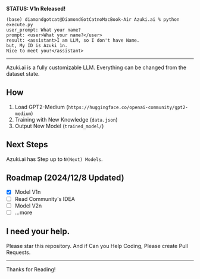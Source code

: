 **STATUS: V1n Released!**

```
(base) diamondgotcat@DiamondGotCatnoMacBook-Air Azuki.ai % python execute.py
user_prompt: What your name?
prompt: <user>What your name?</user>
result: <assistant>I am LLM, so I don't have Name.
but, My ID is Azuki 1n.
Nice to meet you!</assistant>
```
---

Azuki.ai is a fully customizable LLM.
Everything can be changed from the dataset state.

## How
1. Load GPT2-Medium (`https://huggingface.co/openai-community/gpt2-medium`)
2. Training with New Knowledge (`data.json`)
3. Output New Model (`trained_model/`)

## Next Steps
Azuki.ai has Step up to `N(Next) Models`.

## Roadmap (2024/12/8 Updated)
- [x] Model V1n
- [ ] Read Community's IDEA
- [ ] Model V2n
- [ ] ...more

## I need your help.
Please star this repository.
And if Can you Help Coding, Please create Pull Requests.

---

Thanks for Reading!
